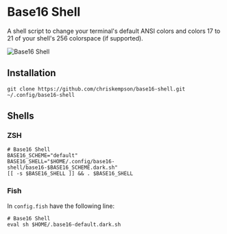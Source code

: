 # Base16 Shell
A shell script to change your terminal's default ANSI colors and colors 17 to 21 of your shell's 256 colorspace (if supported).

![Base16 Shell](https://raw.github.com/chriskempson/base16-shell/master/base16-shell.png)

## Installation

    git clone https://github.com/chriskempson/base16-shell.git ~/.config/base16-shell

## Shells

### ZSH

    # Base16 Shell
    BASE16_SCHEME="default"
    BASE16_SHELL="$HOME/.config/base16-shell/base16-$BASE16_SCHEME.dark.sh"
    [[ -s $BASE16_SHELL ]] && . $BASE16_SHELL

### Fish
In `config.fish` have the following line:

    # Base16 Shell
    eval sh $HOME/.base16-default.dark.sh
